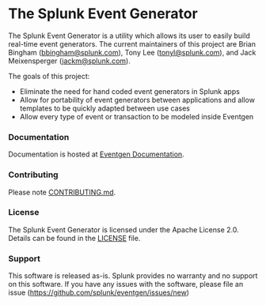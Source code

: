 # The Splunk Event Generator

The Splunk Event Generator is a utility which allows its user to easily build real-time event generators.
The current maintainers of this project are Brian Bingham (bbingham@splunk.com), Tony Lee (tonyl@splunk.com), and Jack Meixensperger (jackm@splunk.com).

The goals of this project:

* Eliminate the need for hand coded event generators in Splunk apps
* Allow for portability of event generators between applications and allow templates to be quickly adapted between use cases
* Allow every type of event or transaction to be modeled inside Eventgen

### Documentation

Documentation is hosted at [Eventgen Documentation](http://splunk.github.io/eventgen/).

### Contributing

Please note [CONTRIBUTING.md](CONTRIBUTING.md).

### License

The Splunk Event Generator is licensed under the Apache License 2.0. Details can be found in the [LICENSE](LICENSE) file.

### Support

This software is released as-is. Splunk provides no warranty and no support on this software.
If you have any issues with the software, please file an issue (https://github.com/splunk/eventgen/issues/new)
